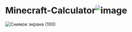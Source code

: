 # Minecraft-Calculator![image](https://github.com/user-attachments/assets/ca17c339-80ef-42b2-a70b-4ff6c4f53f8e)
![Снимок экрана (100)](https://github.com/user-attachments/assets/4d7fc957-2cef-4ef6-ab7a-ed594bfe2120)
